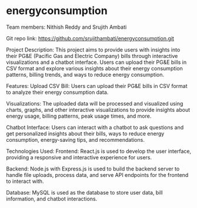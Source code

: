 # energyconsumption
Team members:
Nithish Reddy and Srujith Ambati


Git repo link: https://github.com/srujithambati/energyconsumption.git



Project Description:
This project aims to provide users with insights into their PG&E (Pacific Gas and Electric Company) bills through interactive visualizations and a chatbot interface. Users can upload their PG&E bills in CSV format and explore various insights about their energy consumption patterns, billing trends, and ways to reduce energy consumption.



Features:
Upload CSV Bill: Users can upload their PG&E bills in CSV format to analyze their energy consumption data.

Visualizations: The uploaded data will be processed and visualized using charts, graphs, and other interactive visualizations to provide insights about energy usage, billing patterns, peak usage times, and more.

Chatbot Interface: Users can interact with a chatbot to ask questions and get personalized insights about their bills, ways to reduce energy consumption, energy-saving tips, and recommendations.



Technologies Used:
Frontend: React.js is used to develop the user interface, providing a responsive and interactive experience for users.

Backend: Node.js with Express.js is used to build the backend server to handle file uploads, process data, and serve API endpoints for the frontend to interact with.

Database: MySQL is used as the database to store user data, bill information, and chatbot interactions.

